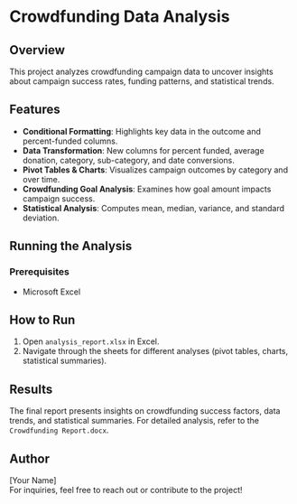 # Crowdfunding Data Analysis

## Overview
This project analyzes crowdfunding campaign data to uncover insights about campaign success rates, funding patterns, and statistical trends. 

## Features
- **Conditional Formatting**: Highlights key data in the outcome and percent-funded columns.
- **Data Transformation**: New columns for percent funded, average donation, category, sub-category, and date conversions.
- **Pivot Tables & Charts**: Visualizes campaign outcomes by category and over time.
- **Crowdfunding Goal Analysis**: Examines how goal amount impacts campaign success.
- **Statistical Analysis**: Computes mean, median, variance, and standard deviation.

## Running the Analysis
### Prerequisites
- Microsoft Excel 

## How to Run
1. Open `analysis_report.xlsx` in Excel.
2. Navigate through the sheets for different analyses (pivot tables, charts, statistical summaries).

## Results
The final report presents insights on crowdfunding success factors, data trends, and statistical summaries. For detailed analysis, refer to the `Crowdfunding Report.docx`.

## Author
[Your Name]  
For inquiries, feel free to reach out or contribute to the project!

